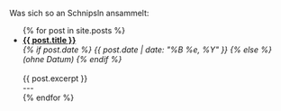 
Was sich so an Schnipsln ansammelt:

<ul>
  {% for post in site.posts %}
    <li>
	    <a href="{{ post.url }}"><b>{{ post.title }}</b></a><br /> 
	    <i>
       {% if post.date %}
          {{ post.date | date: "%B %e, %Y" }}
	     {% else %}
          (ohne Datum)
	     {% endif %}
	   </i>
	   <br /> <br />
	  {{ post.excerpt }}
	     <br />
	    ---
    </li>
  {% endfor %}
</ul>
